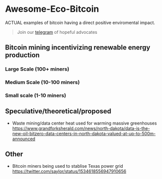 # Awesome-Eco-Bitcoin

ACTUAL examples of bitcoin having a direct positive enviromental impact.

> Join our <a href="https://t.me/bitcoinenviromentalism">telegram</a> of hopeful advocates

## Bitcoin mining incentivizing renewable energy production 

### Large Scale (100+ miners)

### Medium Scale (10-100 miners)

### Small scale (1-10 miners)

## Speculative/theoretical/proposed

* Waste mining/data center heat used for warming massive greenhouses https://www.grandforksherald.com/news/north-dakota/data-is-the-new-oil-bitzero-data-centers-in-north-dakota-valued-at-up-to-500m-announced 

## Other 

* Bitcoin miners being used to stablise Texas power grid https://twitter.com/saylor/status/1534618556947910656
